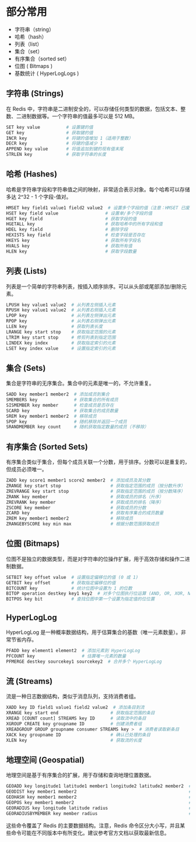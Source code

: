 # 部分常用
- 字符串（string）
- 哈希（hash）
- 列表（list）
- 集合（set）
- 有序集合（sorted set）
- 位图 ( Bitmaps )
- 基数统计 ( HyperLogLogs )

## 字符串 (Strings)
在 Redis 中，字符串是二进制安全的，可以存储任何类型的数据，包括文本、整数、二进制数据等。一个字符串的值最多可以是 512 MB。

```sh
SET key value          # 设置键的值
GET key                # 获取键的值
INCR key               # 将键的值增加 1（适用于整数）
DECR key               # 将键的值减少 1
APPEND key value       # 将值追加到键的现有值末尾
STRLEN key             # 获取字符串的长度
```

## 哈希 (Hashes)
哈希是字符串字段和字符串值之间的映射，非常适合表示对象。每个哈希可以存储多达 2^32 - 1 个字段-值对。

```sh
HMSET key field1 value1 field2 value2  # 设置多个字段的值（注意：HMSET 已废弃，推荐用 HSET）
HSET key field value                  # 设置单/多个字段的值
HGET key field                        # 获取字段的值
HGETALL key                           # 获取哈希中的所有字段和值
HDEL key field                        # 删除字段
HEXISTS key field                     # 检查字段是否存在
HKEYS key                             # 获取所有字段名
HVALS key                             # 获取所有值
HLEN key                              # 获取字段数量
```

## 列表 (Lists)
列表是一个简单的字符串列表，按插入顺序排序。可以从头部或尾部添加/删除元素。

```sh
LPUSH key value1 value2  # 从列表左侧插入元素
RPUSH key value1 value2  # 从列表右侧插入元素
LPOP key                 # 从列表左侧弹出元素
RPOP key                 # 从列表右侧弹出元素
LLEN key                 # 获取列表长度
LRANGE key start stop    # 获取指定范围的元素
LTRIM key start stop     # 修剪列表到指定范围
LINDEX key index         # 获取指定索引的元素
LSET key index value     # 设置指定索引的元素
```

## 集合 (Sets)
集合是字符串的无序集合。集合中的元素是唯一的，不允许重复。

```sh
SADD key member1 member2  # 添加成员到集合
SMEMBERS key              # 获取集合的所有成员
SISMEMBER key member      # 检查成员是否存在
SCARD key                 # 获取集合的成员数量
SREM key member1 member2  # 移除成员
SPOP key                  # 随机移除并返回一个成员
SRANDMEMBER key count     # 随机获取指定数量的成员（不移除）
```

## 有序集合 (Sorted Sets)
有序集合类似于集合，但每个成员关联一个分数，用于排序。分数可以是重复的，但成员必须唯一。

```sh
ZADD key score1 member1 score2 member2  # 添加成员及其分数
ZRANGE key start stop                   # 获取指定范围的成员（按分数升序）
ZREVRANGE key start stop                # 获取指定范围的成员（按分数降序）
ZRANK key member                        # 获取成员的排名（升序）
ZREVRANK key member                     # 获取成员的排名（降序）
ZSCORE key member                       # 获取成员的分数
ZCARD key                               # 获取有序集合的成员数量
ZREM key member1 member2                # 移除成员
ZRANGEBYSCORE key min max               # 根据分数范围获取成员
```

## 位图 (Bitmaps)
位图不是独立的数据类型，而是对字符串的位操作扩展，用于高效存储和操作二进制数据。

```sh
SETBIT key offset value  # 设置指定偏移位的值 (0 或 1)
GETBIT key offset        # 获取指定偏移位的值
BITCOUNT key             # 统计位图中设置为 1 的位数
BITOP operation destkey key1 key2  # 对多个位图执行位运算 (AND, OR, XOR, NOT)
BITPOS key bit           # 查找位图中第一个设置为指定值的位位置
```

## HyperLogLog
HyperLogLog 是一种概率数据结构，用于估算集合的基数（唯一元素数量）。非常节省内存。

```sh
PFADD key element1 element2  # 添加元素到 HyperLogLog
PFCOUNT key                  # 估算唯一元素的数量
PFMERGE destkey sourcekey1 sourcekey2  # 合并多个 HyperLogLog
```

## 流 (Streams)
流是一种日志数据结构，类似于消息队列，支持消费者组。

```sh
XADD key ID field1 value1 field2 value2  # 添加条目到流
XRANGE key start end                    # 获取指定范围的条目
XREAD [COUNT count] STREAMS key ID      # 读取流中的条目
XGROUP CREATE key groupname ID          # 创建消费者组
XREADGROUP GROUP groupname consumer STREAMS key >  # 消费者读取新条目
XACK key groupname ID                   # 确认已处理的条目
XLEN key                                # 获取流的长度
```

## 地理空间 (Geospatial)
地理空间是基于有序集合的扩展，用于存储和查询地理位置数据。

```sh
GEOADD key longitude1 latitude1 member1 longitude2 latitude2 member2  # 添加地理位置
GEODIST key member1 member2                                           # 计算两个成员之间的距离
GEOHASH key member1 member2                                           # 获取成员的 Geohash
GEOPOS key member1 member2                                            # 获取成员的经纬度
GEORADIUS key longitude latitude radius                               # 根据距离查询成员
GEORADIUSBYMEMBER key member radius                                   # 根据成员距离查询其他成员
```

这些命令覆盖了 Redis 的主要数据结构。注意，Redis 命令区分大小写，并且某些命令可能在不同版本中有所变化。建议参考官方文档以获取最新信息。